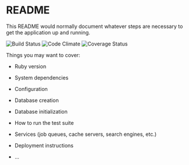 # README

This README would normally document whatever steps are necessary to get the
application up and running.

![Build Status](https://codeship.com/projects/17128240-e4b5-0134-b142-068a725f1d1c/status?branch=master)
![Code Climate](https://codeclimate.com/github/samuellauricella/MyProject.png)
![Coverage Status](https://coveralls.io/repos/samuellauricella/MyProject/badge.png)

Things you may want to cover:

* Ruby version

* System dependencies

* Configuration

* Database creation

* Database initialization

* How to run the test suite

* Services (job queues, cache servers, search engines, etc.)

* Deployment instructions

* ...
